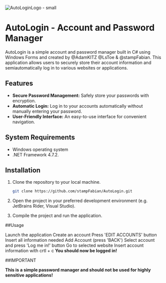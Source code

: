 ![AutoLoginLogo - small](https://github.com/stampFabian/AutoLogin/assets/91456656/da226d26-b1d8-4487-8cf1-1c3ff370d892)

# AutoLogin - Account and Password Manager

AutoLogin is a simple account and password manager built in C# using Windows Forms and created by @AdamKITZ @LsToe & @stampFabian.
This application allows users to securely store their account information and semiautomatically log in to various websites or applications.

## Features

- **Secure Password Management:** Safely store your passwords with encryption.
- **Automatic Login:** Log in to your accounts automatically without manually entering your password.
- **User-Friendly Interface:** An easy-to-use interface for convenient navigation.

## System Requirements

- Windows operating system
- .NET Framework 4.7.2.

## Installation

1. Clone the repository to your local machine.
   ```bash
   git clone https://github.com/stampFabian/AutoLogin.git

2. Open the project in your preferred development environment (e.g. JetBrains Rider, Visual Studio).

3. Compile the project and run the application.

##Usage

Launch the application
Create an account
Press 'EDIT ACCOUNTS' button
Insert all information needed
Add Account (press 'BACK')
Select account and press 'Log me in!' button
Go to selected website
Insert account information with crtl + c
**You should now be logged in!**

##IMPORTANT

**This is a simple password manager and should not be used for highly sensitive applications!**

